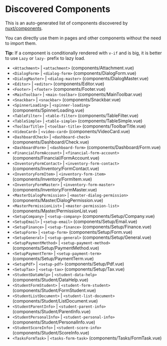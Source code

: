 # Discovered Components

This is an auto-generated list of components discovered by [nuxt/components](https://github.com/nuxt/components).

You can directly use them in pages and other components without the need to import them.

**Tip:** If a component is conditionally rendered with `v-if` and is big, it is better to use `Lazy` or `lazy-` prefix to lazy load.

- `<Attachment>` | `<attachment>` (components/Attachment.vue)
- `<DialogForm>` | `<dialog-form>` (components/DialogForm.vue)
- `<DialogMaster>` | `<dialog-master>` (components/DialogMaster.vue)
- `<Editor>` | `<editor>` (components/Editor.vue)
- `<Footer>` | `<footer>` (components/Footer.vue)
- `<MainToolbar>` | `<main-toolbar>` (components/MainToolbar.vue)
- `<Snackbar>` | `<snackbar>` (components/Snackbar.vue)
- `<SpinnerLoading>` | `<spinner-loading>` (components/SpinnerLoading.vue)
- `<TableFilter>` | `<table-filter>` (components/TableFilter.vue)
- `<TableSimple>` | `<table-simple>` (components/TableSimple.vue)
- `<ToolbarTitle>` | `<toolbar-title>` (components/ToolbarTitle.vue)
- `<VideoCard>` | `<video-card>` (components/VideoCard.vue)
- `<DashboardCheck>` | `<dashboard-check>` (components/Dashboard/Check.vue)
- `<DashboardForm>` | `<dashboard-form>` (components/Dashboard/Form.vue)
- `<FinancialFormAccount>` | `<financial-form-account>` (components/Financial/FormAccount.vue)
- `<InventoryFormContact>` | `<inventory-form-contact>` (components/Inventory/FormContact.vue)
- `<InventoryFormItem>` | `<inventory-form-item>` (components/Inventory/FormItem.vue)
- `<InventoryFormMaster>` | `<inventory-form-master>` (components/Inventory/FormMaster.vue)
- `<MasterDialogPermission>` | `<master-dialog-permission>` (components/Master/DialogPermission.vue)
- `<MasterPermissionList>` | `<master-permission-list>` (components/Master/PermissionList.vue)
- `<SetupCompany>` | `<setup-company>` (components/Setup/Company.vue)
- `<SetupEmail>` | `<setup-email>` (components/Setup/Email.vue)
- `<SetupFinance>` | `<setup-finance>` (components/Setup/Finance.vue)
- `<SetupForm>` | `<setup-form>` (components/Setup/Form.vue)
- `<SetupGeneral>` | `<setup-general>` (components/Setup/General.vue)
- `<SetupPaymentMethod>` | `<setup-payment-method>` (components/Setup/PaymentMethod.vue)
- `<SetupPaymentTerm>` | `<setup-payment-term>` (components/Setup/PaymentTerm.vue)
- `<SetupPdf>` | `<setup-pdf>` (components/Setup/Pdf.vue)
- `<SetupTax>` | `<setup-tax>` (components/Setup/Tax.vue)
- `<StudentDataHelp>` | `<student-data-help>` (components/Student/DataHelp.vue)
- `<StudentFormStudent>` | `<student-form-student>` (components/Student/FormStudent.vue)
- `<StudentListDocument>` | `<student-list-document>` (components/Student/ListDocument.vue)
- `<StudentParentInfo>` | `<student-parent-info>` (components/Student/ParentInfo.vue)
- `<StudentPersonalInfo>` | `<student-personal-info>` (components/Student/PersonalInfo.vue)
- `<StudentScoreInfo>` | `<student-score-info>` (components/Student/ScoreInfo.vue)
- `<TasksFormTask>` | `<tasks-form-task>` (components/Tasks/FormTask.vue)

